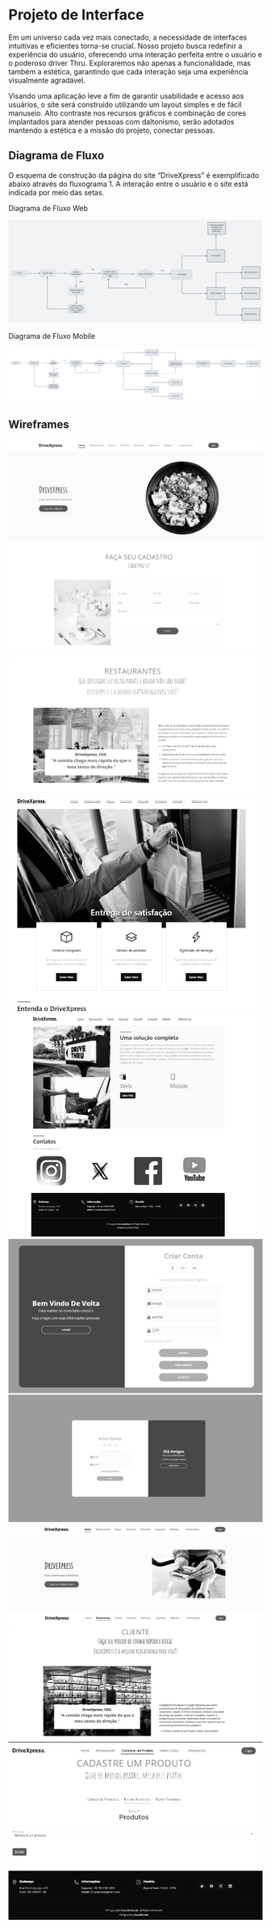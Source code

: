 
# Projeto de Interface
Em um universo cada vez mais conectado, a necessidade de interfaces intuitivas e eficientes torna-se crucial. Nosso projeto busca redefinir a experiência do usuário, oferecendo uma interação perfeita entre o usuário e o poderoso driver Thru. Exploraremos não apenas a funcionalidade, mas também a estética, garantindo que cada interação seja uma experiência visualmente agradável.  

   Visando uma aplicação leve a fim de garantir usabilidade e acesso aos usuários, o site será construído utilizando um layout simples e de fácil manuseio. Alto contraste nos recursos gráficos e combinação de cores implantados para atender pessoas com daltonismo, serão adotados mantendo a estética e a missão do projeto, conectar pessoas. 

## Diagrama de Fluxo

O esquema de construção da página do site “DriveXpress” é exemplificado abaixo através do fluxograma 1. A interação entre o usuário e o site está indicada por meio das setas. 

Diagrama de Fluxo Web


![Diagrama de Fluxo Web](
https://github.com/ICEI-PUC-Minas-PMV-ADS/pmv-ads-2023-2-e4-proj-dad-t3-gerenciamento_drive_thru/blob/8b7b6f4ea102c49cf7ad044fc816cb853b464dcf/docs/img/Copy%20of%20Diagrama_de_fluxo.png)


Diagrama de Fluxo Mobile

![Diagrama de Fluxo Mobile](
https://github.com/ICEI-PUC-Minas-PMV-ADS/pmv-ads-2023-2-e4-proj-dad-t3-gerenciamento_drive_thru/blob/561f8ea920429b1354abee05d460da401adb8347/docs/img/Diagrama_de_fluxo.png)

## Wireframes

![Exemplo de Wireframe](https://github.com/ICEI-PUC-Minas-PMV-ADS/pmv-ads-2023-2-e4-proj-dad-t3-gerenciamento_drive_thru/blob/68e95e2cf2be8b5dbd1dfa95e1d0722d03747596/docs/img/tela_anna_3.jpg)
![Exemplo de Wireframe](https://github.com/ICEI-PUC-Minas-PMV-ADS/pmv-ads-2023-2-e4-proj-dad-t3-gerenciamento_drive_thru/blob/68e95e2cf2be8b5dbd1dfa95e1d0722d03747596/docs/img/tela_anna_2.jpg)
![Exemplo de Wireframe](https://github.com/ICEI-PUC-Minas-PMV-ADS/pmv-ads-2023-2-e4-proj-dad-t3-gerenciamento_drive_thru/blob/68e95e2cf2be8b5dbd1dfa95e1d0722d03747596/docs/img/tela_anna_1.jpg)
![Exemplo de Wireframe](https://github.com/ICEI-PUC-Minas-PMV-ADS/pmv-ads-2023-2-e4-proj-dad-t3-gerenciamento_drive_thru/blob/68e95e2cf2be8b5dbd1dfa95e1d0722d03747596/docs/img/tela_elder_1.jpg)
![Exemplo de Wireframe](https://github.com/ICEI-PUC-Minas-PMV-ADS/pmv-ads-2023-2-e4-proj-dad-t3-gerenciamento_drive_thru/blob/68e95e2cf2be8b5dbd1dfa95e1d0722d03747596/docs/img/tela_elder_2.jpg)
![Exemplo de Wireframe](https://github.com/ICEI-PUC-Minas-PMV-ADS/pmv-ads-2023-2-e4-proj-dad-t3-gerenciamento_drive_thru/blob/68e95e2cf2be8b5dbd1dfa95e1d0722d03747596/docs/img/tela_franciele_1.jpg)
![Exemplo de Wireframe](https://github.com/ICEI-PUC-Minas-PMV-ADS/pmv-ads-2023-2-e4-proj-dad-t3-gerenciamento_drive_thru/blob/68e95e2cf2be8b5dbd1dfa95e1d0722d03747596/docs/img/tela_franciele_2.jpg)
![Exemplo de Wireframe](https://github.com/ICEI-PUC-Minas-PMV-ADS/pmv-ads-2023-2-e4-proj-dad-t3-gerenciamento_drive_thru/blob/68e95e2cf2be8b5dbd1dfa95e1d0722d03747596/docs/img/tela_guilherme_1.jpg)
![Exemplo de Wireframe](https://github.com/ICEI-PUC-Minas-PMV-ADS/pmv-ads-2023-2-e4-proj-dad-t3-gerenciamento_drive_thru/blob/68e95e2cf2be8b5dbd1dfa95e1d0722d03747596/docs/img/tela_guilherme_2.jpg)
![Exemplo de Wireframe](https://github.com/ICEI-PUC-Minas-PMV-ADS/pmv-ads-2023-2-e4-proj-dad-t3-gerenciamento_drive_thru/blob/68e95e2cf2be8b5dbd1dfa95e1d0722d03747596/docs/img/tela_matheus.jpg)
